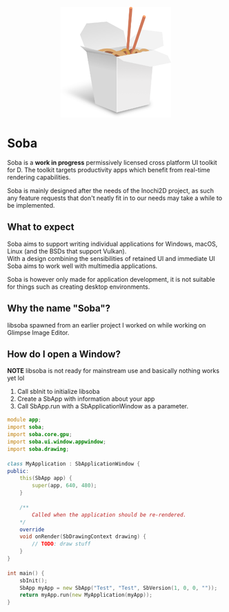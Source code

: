 <p align="center">
  <img width="256" height="256" src="./logo.png">
</p>


# Soba
Soba is a **work in progress** permissively licensed cross platform UI toolkit for D. The toolkit targets productivity apps which benefit from real-time rendering capabilities.

Soba is mainly designed after the needs of the Inochi2D project, as such any feature requests that don't neatly fit in to our needs may take a while to be implemented.

## What to expect
Soba aims to support writing individual applications for Windows, macOS, Linux (and the BSDs that support Vulkan).  
With a design combining the sensibilities of retained UI and immediate UI Soba aims to work well with multimedia applications.

Soba is however only made for application development, it is not suitable for things such as creating desktop environments.

## Why the name "Soba"?

libsoba spawned from an earlier project I worked on while working on Glimpse Image Editor. 

## How do I open a Window?

**NOTE** libsoba is not ready for mainstream use and basically nothing works yet lol

1. Call sbInit to initialize libsoba
2. Create a SbApp with information about your app
3. Call SbApp.run with a SbApplicationWindow as a parameter.

```d
module app;
import soba;
import soba.core.gpu;
import soba.ui.window.appwindow;
import soba.drawing;

class MyApplication : SbApplicationWindow {
public:
    this(SbApp app) {
        super(app, 640, 480);
    }

    /**
        Called when the application should be re-rendered.
    */
    override
    void onRender(SbDrawingContext drawing) {
        // TODO: draw stuff
    }
}

int main() {
    sbInit();
    SbApp myApp = new SbApp("Test", "Test", SbVersion(1, 0, 0, ""));
    return myApp.run(new MyApplication(myApp));
}
```